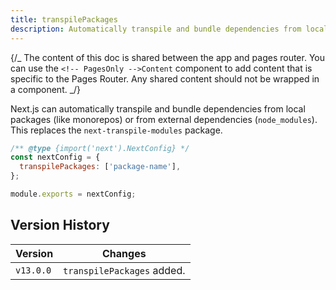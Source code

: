 ```yaml
---
title: transpilePackages
description: Automatically transpile and bundle dependencies from local packages (like monorepos) or from external dependencies (`node_modules`).
---
```


{/_ The content of this doc is shared between the app and pages router. You can use the `<!-- PagesOnly -->Content` component to add content that is specific to the Pages Router. Any shared content should not be wrapped in a component. _/}

Next.js can automatically transpile and bundle dependencies from local packages (like monorepos) or from external dependencies (`node_modules`). This replaces the `next-transpile-modules` package.

```js filename="next.config.js"
/** @type {import('next').NextConfig} */
const nextConfig = {
  transpilePackages: ['package-name'],
};

module.exports = nextConfig;
```

## Version History

| Version   | Changes                    |
| --------- | -------------------------- |
| `v13.0.0` | `transpilePackages` added. |
